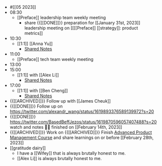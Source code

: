 - #[[05 2023]]
- 08:30
    - [[Preface]] leadership team weekly meeting
        - share {{[[DONE]]}}  preparation for [[January 31st, 2023]] leadership meeting on [[[[Preface]] [[strategy]]: product metrics]]
- 10:30
    - [[1:1]] [[Anna Yu]]
        - [Shared Notes](https://docs.google.com/document/d/1oGCkhjC2aquAAVNoBDnI82C0VOG2_9xCqakUL4hVNMU/edit#heading=h.mzdb1hrmwug)
- 11:00
    - [[Preface]] tech team weekly meeting
- 13:00
- 15:00
    - [[1:1]] with [[Alex Li]]
        - [Shared Notes](https://docs.google.com/document/d/16eYrId-9_p8jGB1IF79lsb2H1PG4etG4_tlAYmVl7DE/edit)
- 17:00
    - [[1:1]] with [[Ben Cheng]]
        - [Shared Notes](https://docs.google.com/document/d/1iWLA-8KNNVI71ZASwo-JaEOXikyMVfNwDVj1e1-MG6o/edit?usp=sharing)
- {{[[ARCHIVED]]}} Follow up with [[James Cheuk]]
- {{[[DONE]]}}  Follow up on https://twitter.com/alexandr_wang/status/1619893376589139972?s=20
- {{[[DONE]]}}  https://twitter.com/BasedBeffJezos/status/1619870596057407488?s=20 watch and notes 👏🏼 finished on [[February 14th, 2023]]
- {{[[ARCHIVED]]}}  Work on {{[[ARCHIVED]]}} Finish [Advanced Product Management Course](https://www.udemy.com/share/101YMA3@-cdBMZ_wVfh4IW-83oDuWsJdJvMm0xiB2C9E7dOysR3EQBMxXqTZxJc3mJcWndxY) and share learnings on or before [[February 28th, 2023]]
- [[gratitude dairy]]
    - I have a [[Wifey]] that is always brutally honest to me.
    - [[Alex Li]] is always brutally honest to me.
